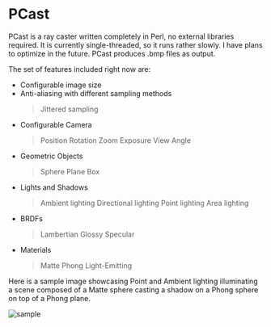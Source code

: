 PCast
==============

PCast is a ray caster written completely in Perl, no external libraries required. It is currently single-threaded, so it runs rather slowly. I have plans to optimize in the future. PCast produces .bmp files as output.

The set of features included right now are:

- Configurable image size
- Anti-aliasing with different sampling methods
  > Jittered sampling
- Configurable Camera
  > Position
  > Rotation
  > Zoom
  > Exposure
  > View Angle
- Geometric Objects 
  > Sphere
  > Plane
  > Box
- Lights and Shadows
  > Ambient lighting
  > Directional lighting
  > Point lighting
  > Area lighting
- BRDFs
  > Lambertian
  > Glossy Specular
- Materials
  > Matte
  > Phong
  > Light-Emitting


Here is a sample image showcasing Point and Ambient lighting illuminating a scene composed of a Matte sphere casting a shadow on a Phong sphere on top of a Phong plane.

![sample](https://raw.github.com/mottese/PCast/images/shadows_big_aa9x.bmp)
